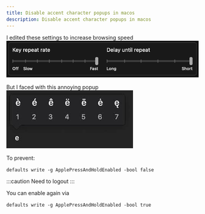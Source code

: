 ```yaml
---
title: Disable accent character popups in macos
description: Disable accent character popups in macos
---
```


I edited these settings to increase browsing speed  
![Macos keyboard settings](../../../../assets/image/macos-keyboard-settings.png)  

But I faced with this annoying popup  
![Keyboard popup](../../../../assets/image/macos-accent-popup.jpeg)

To prevent:
``` shell
defaults write -g ApplePressAndHoldEnabled -bool false
```

:::caution
Need to logout
:::

You can enable again via

``` shell
defaults write -g ApplePressAndHoldEnabled -bool true
```
